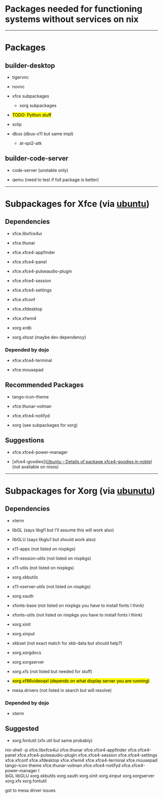 # Packages needed for functioning systems without services on nix

---

# Packages

## builder-desktop

- tigervnc
  
- novnc
  
- xfce subpackages
  
  - xorg subpackages
- <mark>TODO: Python stuff</mark>
  
- xclip
  
- dbus (dbus-x11 but same impl)
  
  - at-spi2-atk

## builder-code-server

- code-server (unstable only)
  
- qemu (need to test if full package is better)
  

---

# Subpackages for Xfce (via [ubuntu](https://packages.ubuntu.com/noble/xfce4))

## Dependencies

- xfce.libxfce4ui
  
- xfce.thunar
  
- xfce.xfce4-appfinder
  
- xfce.xfce4-panel
  
- xfce.xfce4-pulseaudio-plugin
  
- xfce.xfce4-session
  
- xfce.xfce4-settings
  
- xfce.xfconf
  
- xfce.xfdesktop
  
- xfce.xfwm4
  
- xorg.xrdb
  
- xorg.xhost (maybe dev dependency)
  

### Depended by dojo

- xfce.xfce4-terminal
  
- xfce.mousepad
  

## Recommended Packages

- tango-icon-theme
  
- xfce.thunar-volman
  
- xfce.xfce4-notifyd
  
- xorg (see subpackages for xorg)
  

## Suggestions

- xfce.xfce4-power-manager
  
- [xfce4-goodies]([Ubuntu – Details of package xfce4-goodies in noble](https://packages.ubuntu.com/noble/xfce4-goodies)) (not avaliable on nixos)
  

---

# Subpackages for Xorg (via [ubunutu](https://packages.ubuntu.com/noble/xorg))

## Dependencies

- xterm
  
- libGL (says libgl1 but I'll assume this will work also)
  
- libGLU (says libglu1 but should work also)
  
- x11-apps (not listed on nixpkgs)
  
- x11-session-utils (not listed on nixpkgs)
  
- x11-utils (not listed on nixpkgs)
  
- xorg.xkbutils
  
- x11-xserver-utils (not listed on nixpkgs)
  
- xorg.xauth
  
- xfonts-base (not listed on nixpkgs you have to install fonts I think)
  
- xfonts-utils (not listed on nixpkgs you have to install fonts I think)
  
- xorg.xinit
  
- xorg.xinput
  
- xkbset (not exact match for xkb-data but should help?)
  
- xorg.xorgdocs
  
- xorg.xorgserver
  
- xorg.xfs (not listed but needed for stuff)
  
- <mark>xorg.xf86videoqxl (depends on what display server you are running)</mark>
  
- mesa.drivers (not listed in search but will resolve)
  

### Depended by dojo

- xterm

## Suggested

- xorg.fontutil (xfs util but same probably)

nix-shell -p xfce.libxfce4ui xfce.thunar xfce.xfce4-appfinder xfce.xfce4-panel xfce.xfce4-pulseaudio-plugin xfce.xfce4-session xfce.xfce4-settings xfce.xfconf xfce.xfdesktop xfce.xfwm4 xfce.xfce4-terminal xfce.mousepad tango-icon-theme xfce.thunar-volman xfce.xfce4-notifyd xfce.xfce4-power-manager l  
ibGL libGLU xorg.xkbutils xorg.xauth xorg.xinit xorg.xinput xorg.xorgserver xorg.xfs xorg.fontutil

got to mesa driver issues
